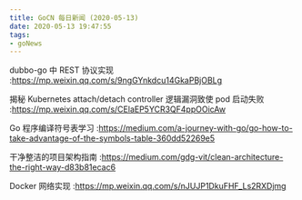 ```yaml
---
title: GoCN 每日新闻 (2020-05-13)
date: 2020-05-13 19:47:55
tags:
- goNews
---
```

dubbo-go 中 REST 协议实现 :https://mp.weixin.qq.com/s/9ngGYnkdcu14GkaPBjOBLg

揭秘 Kubernetes attach/detach controller 逻辑漏洞致使 pod 启动失败 :https://mp.weixin.qq.com/s/CElaEP5YCR3QF4ppOOicAw

Go 程序编译符号表学习 :https://medium.com/a-journey-with-go/go-how-to-take-advantage-of-the-symbols-table-360dd52269e5

干净整洁的项目架构指南 :https://medium.com/gdg-vit/clean-architecture-the-right-way-d83b81ecac6

Docker 网络实现 :https://mp.weixin.qq.com/s/nJUJP1DkuFHF_Ls2RXDjmg

